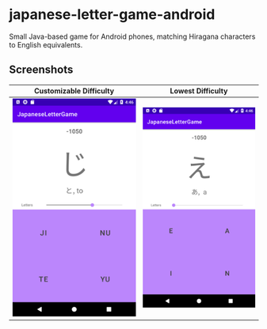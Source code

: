 # japanese-letter-game-android

Small Java-based game for Android phones, matching Hiragana characters to English equivalents.

## Screenshots

Customizable Difficulty              |Lowest Difficulty
:-----------------------------------:|:------------------------------------:
![](images/Screenshot_1645116379.png)|![](images/Screenshot_1645116390.png)